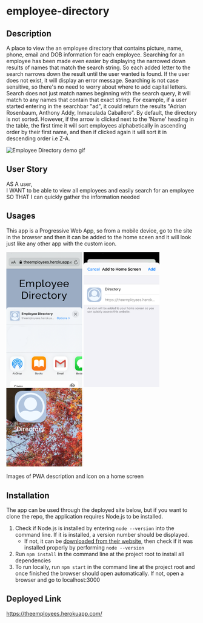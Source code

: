 # employee-directory

## Description
A place to view the an employee directory that contains picture, name, phone, email and DOB information for each employee. Searching for an employee has been made even easier by displaying the narrowed down results of names that match the search string. So each added letter to the search narrows down the result until the user wanted is found. If the user does not exist, it will display an error message. Searching is not case sensitive, so there's no need to worry about where to add capital letters. Search does not just match names beginning with the search query, it will match to any names that contain that exact string. For example, if a user started entering in the searchbar "ad", it could return the results "Adrian Rosenbaum, Anthony Addy, Inmaculada Caballero". By default, the directory is not sorted. However, if the arrow is clicked next to the 'Name' heading in the table, the first time it will sort employees alphabetically in ascending order by their first name, and then if clicked again it will sort it in descending order i.e Z-A. 

![Employee Directory demo gif](./public/Employee_Directory.gif)

## User Story
AS A user, <br>
I WANT to be able to view all employees and easily search for an employee <br>
SO THAT I can quickly gather the information needed

## Usages
This app is a Progressive Web App, so from a mobile device, go to the site in the browser and then it can be added to the home sceen and it will look just like any other app with the custom icon.

<img src="./public/PWA-1.PNG" width="200px"> <img src="./public/PWA-2.PNG" width="200px"> <img src="./public/PWA-3.PNG" width="200px">

Images of PWA description and icon on a home screen



## Installation
The app can be used through the deployed site below, but if you want to clone the repo, the application requires Node.js to be installed. 
1. Check if Node.js is installed by entering `node --version` into the command line. If it is installed, a version number should be displayed. 
   - If not, it can be [downloaded from their website](https://nodejs.org/en/download/), then check if it was installed properly by performing `node --version` 
2. Run `npm install` in the command line at the project root to install all dependencies
3. To run locally, run `npm start` in the command line at the project root and once finished the browser should open automatically. If not, open a browser and go to localhost:3000

## Deployed Link
https://theemployees.herokuapp.com/
